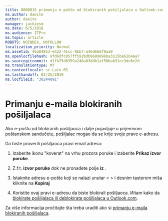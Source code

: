 ```yaml
---
title: 8000015 primanju e-pošte od blokiranih pošiljalaca u Outlook.com
ms.author: daeite
author: daeite
manager: jackiesm
ms.date: 6/5/2018
ms.audience: ITPro
ms.topic: article
ROBOTS: NOINDEX, NOFOLLOW
localization_priority: Normal
ms.assetid: 46a04853-e422-41cc-9bb7-a46d6b6f8aa0
ms.openlocfilehash: 9fd6dfc057ff592bdb9609096ba3115be6264aa7
ms.sourcegitcommit: d1fb75d8359a248a03ddb1af50bab31ec3de6e2d
ms.translationtype: MT
ms.contentlocale: sr-Latn-RS
ms.lasthandoff: 02/25/2019
ms.locfileid: "30244091"
---
```

# <a name="receiving-email-from-blocked-senders"></a>Primanju e-maila blokiranih pošiljalaca

Ako e-poštu od blokiranih pošiljaoca i dalje pojavljuje u prijemnom poštanskom sandučetu, pošiljalac mogao da se krije svoje prave e-adresu.
  
Da biste proverili pošiljaoca pravi email adresu:
  
1. Izaberite ikonu "koverat" na vrhu prozora poruke i izaberite **Prikaz izvor poruke**.
    
2. Z.f.t. **izvor poruke** dok ne pronađete polje **iz** . 
    
3. Istaknite adresu e-pošte koji se nalazi unutar \< \> i desnim tasterom miša kliknite na **Kopiraj**
    
4. Koristite ovaj pravi e-adresu da biste blokirali pošiljaoca. Иitam kako da [blokirate pošiljalaca ili deblokirate pošiljalaca u Outlook.com](https://support.office.com/article/afba1c94-77bb-4f50-8b85-057cf52f4d5e.aspx).
    
Za više informacija pročitajte šta treba uraditi ako si [primanju e-maila blokiranih pošiljalaca](https://go.microsoft.com/fwlink/p/?linkid=2002011&amp;clcid=0x409).
  

